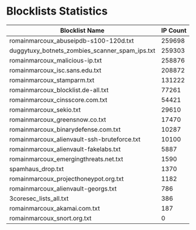 # Blocklists Statistics
| Blocklist Name | IP Count |
|----|----|
| romainmarcoux_abuseipdb-s100-120d.txt | 259698 |
| duggytuxy_botnets_zombies_scanner_spam_ips.txt | 259303 |
| romainmarcoux_malicious-ip.txt | 258876 |
| romainmarcoux_isc.sans.edu.txt | 208872 |
| romainmarcoux_stamparm.txt | 131222 |
| romainmarcoux_blocklist.de-all.txt | 77261 |
| romainmarcoux_cinsscore.com.txt | 54421 |
| romainmarcoux_sekio.txt | 29610 |
| romainmarcoux_greensnow.co.txt | 17470 |
| romainmarcoux_binarydefense.com.txt | 10287 |
| romainmarcoux_alienvault-ssh-bruteforce.txt | 10100 |
| romainmarcoux_alienvault-fakelabs.txt | 5887 |
| romainmarcoux_emergingthreats.net.txt | 1590 |
| spamhaus_drop.txt | 1370 |
| romainmarcoux_projecthoneypot.org.txt | 1182 |
| romainmarcoux_alienvault-georgs.txt | 786 |
| 3coresec_lists_all.txt | 386 |
| romainmarcoux_akamai.com.txt | 187 |
| romainmarcoux_snort.org.txt | 0 |

